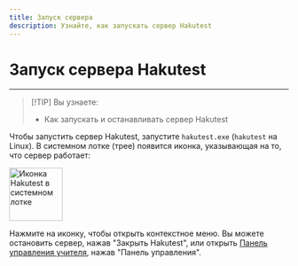 ```yaml
---
title: Запуск сервера
description: Узнайте, как запускать сервер Hakutest
---
```


# Запуск сервера Hakutest

---

> [!TIP] Вы узнаете:
>
> -   Как запускать и останавливать сервер Hakutest

Чтобы запустить сервер Hakutest, запустите `hakutest.exe` (`hakutest` на Linux).
В системном лотке (трее) появится иконка, указывающая на то, что сервер работает:

<img id="systray-icon" src="/hakutest.svg" alt="Иконка Hakutest в системном лотке" width="96">

Нажмите на иконку, чтобы открыть контекстное меню. Вы можете остановить сервер,
нажав "Закрыть Hakutest", или открыть [Панель управления
учителя](/ru/handbook/guide/02-dashboard), нажав "Панель управления".
